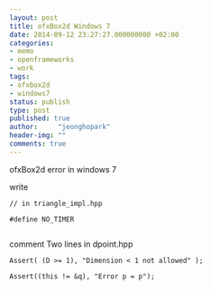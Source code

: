 ```yaml
---
layout: post
title: ofxBox2d Windows 7
date: 2014-09-12 23:27:27.000000000 +02:00
categories:
- memo
- openframeworks
- work
tags:
- ofxbox2d
- windows7
status: publish
type: post
published: true
author:     "jeonghopark"
header-img: ""
comments: true
---
```

<p>ofxBox2d error in windows 7</p>
<p>write </p>

<p><pre><code>// in triangle_impl.hpp<br />
#define NO_TIMER<br />
</code></pre></p>
<p>comment Two lines in dpoint.hpp</p>
<p><pre><code>Assert( (D >= 1), "Dimension &lt; 1 not allowed" );<br />
Assert((this != &amp;q), "Error p = p");</code></pre></p>

